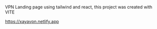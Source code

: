 VPN Landing page using tailwind and react, this project was created with VITE

https://xayavpn.netlify.app
